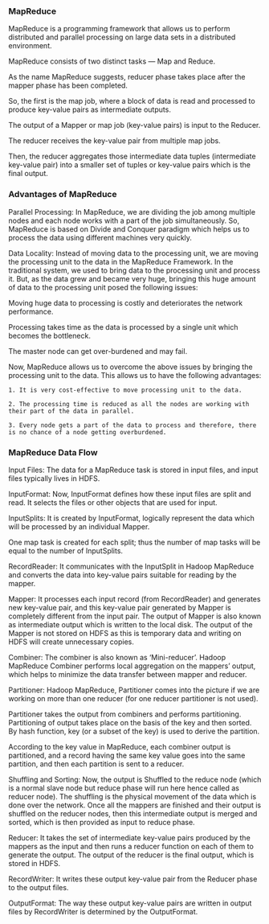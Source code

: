 ### MapReduce
MapReduce is a programming framework that allows us to perform distributed and parallel processing on large data sets in a distributed environment.

MapReduce consists of two distinct tasks — Map and Reduce.

As the name MapReduce suggests, reducer phase takes place after the mapper phase has been completed.

So, the first is the map job, where a block of data is read and processed to produce key-value pairs as intermediate outputs.

The output of a Mapper or map job (key-value pairs) is input to the Reducer.

The reducer receives the key-value pair from multiple map jobs.

Then, the reducer aggregates those intermediate data tuples (intermediate key-value pair) into a smaller set of tuples or key-value pairs which is the final output.

### Advantages of MapReduce
Parallel Processing: In MapReduce, we are dividing the job among multiple nodes and each node works with a part of the job simultaneously. So, MapReduce is based on Divide and Conquer paradigm which helps us to process the data using different machines very quickly.

Data Locality: Instead of moving data to the processing unit, we are moving the processing unit to the data in the MapReduce Framework.  In the traditional system, we used to bring data to the processing unit and process it. But, as the data grew and became very huge, bringing this huge amount of data to the processing unit posed the following issues:

Moving huge data to processing is costly and deteriorates the network performance.

Processing takes time as the data is processed by a single unit which becomes the bottleneck.

The master node can get over-burdened and may fail.

Now, MapReduce allows us to overcome the above issues by bringing the processing unit to the data. This allows us to have the following advantages:

    1. It is very cost-effective to move processing unit to the data.

    2. The processing time is reduced as all the nodes are working with their part of the data in parallel.

    3. Every node gets a part of the data to process and therefore, there is no chance of a node getting overburdened.

### MapReduce Data Flow
Input Files: The data for a MapReduce task is stored in input files, and input files typically lives in HDFS.

InputFormat: Now, InputFormat defines how these input files are split and read. It selects the files or other objects that are used for input.

InputSplits: It is created by InputFormat, logically represent the data which will be processed by an individual Mapper.

One map task is created for each split; thus the number of map tasks will be equal to the number of InputSplits.

RecordReader: It communicates with the InputSplit in Hadoop MapReduce and converts the data into key-value pairs suitable for reading by the mapper.

Mapper: It processes each input record (from RecordReader) and generates new key-value pair, and this key-value pair generated by Mapper is completely different from the input pair. The output of Mapper is also known as intermediate output which is written to the local disk. The output of the Mapper is not stored on HDFS as this is temporary data and writing on HDFS will create unnecessary copies.

Combiner: The combiner is also known as ‘Mini-reducer’. Hadoop MapReduce Combiner performs local aggregation on the mappers’ output, which helps to minimize the data transfer between mapper and reducer.

Partitioner: Hadoop MapReduce, Partitioner comes into the picture if we are working on more than one reducer (for one reducer partitioner is not used).

Partitioner takes the output from combiners and performs partitioning. Partitioning of output takes place on the basis of the key and then sorted. By hash function, key (or a subset of the key) is used to derive the partition.

According to the key value in MapReduce, each combiner output is partitioned, and a record having the same key value goes into the same partition, and then each partition is sent to a reducer.

Shuffling and Sorting: Now, the output is Shuffled to the reduce node (which is a normal slave node but reduce phase will run here hence called as reducer node). The shuffling is the physical movement of the data which is done over the network. Once all the mappers are finished and their output is shuffled on the reducer nodes, then this intermediate output is merged and sorted, which is then provided as input to reduce phase.

Reducer: It takes the set of intermediate key-value pairs produced by the mappers as the input and then runs a reducer function on each of them to generate the output. The output of the reducer is the final output, which is stored in HDFS.

RecordWriter: It writes these output key-value pair from the Reducer phase to the output files.

OutputFormat: The way these output key-value pairs are written in output files by RecordWriter is determined by the OutputFormat.